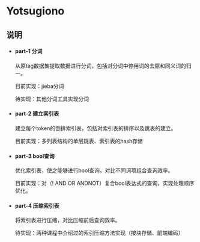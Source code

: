 # Yotsugiono

## 说明

- #### part-1 分词

  从原tag数据集提取数据进行分词，包括对分词中停用词的去除和同义词的归一。

  目前实现：jieba分词

  待实现：其他分词工具实现分词

- #### part-2 建立索引表

  建立每个token的倒排索引表，包括对索引表的排序以及跳表的建立。

  目前实现：多列表结构的单层跳表、索引表的hash存储

- #### part-3 bool查询

  优化索引表，使之能够进行bool查询，对比不同词项组合查询效率。

  目前实现：对（! AND OR ANDNOT）复合bool表达式的查询，实现处理顺序优化。

- #### part-4 压缩索引表

  将索引表进行压缩，对比压缩前后查询效率。
  
  待实现：两种课程中介绍过的索引压缩方法实现（按块存储、前端编码）